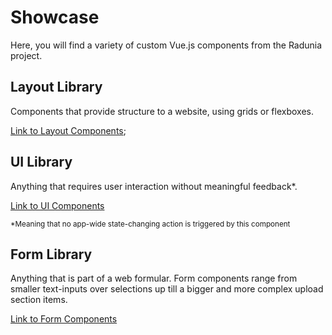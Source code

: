 # Showcase

Here, you will find a variety of custom Vue.js components from the Radunia project.

## Layout Library

Components that provide structure to a website, using grids or flexboxes.

[Link to Layout Components](./Layout/index.md);

## UI Library

Anything that requires user interaction without meaningful feedback*.

[Link to UI Components](./UI/index.md)

<small> *Meaning that no app-wide state-changing action is triggered by this component</small>

## Form Library

Anything that is part of a web formular. Form components range from smaller text-inputs over selections up till a bigger and more complex upload section items.

[Link to Form Components](./Form/index.md)


